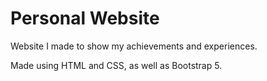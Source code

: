 # Personal Website

Website I made to show my achievements and experiences.

Made using HTML and CSS, as well as Bootstrap 5.